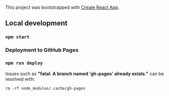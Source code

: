 This project was bootstrapped with [Create React App](https://github.com/facebook/create-react-app).

## Local development

### `npm start`

### Deployment to GitHub Pages

### `npm run deploy`

Issues such as **"fatal: A branch named 'gh-pages' already exists."** can be resolved with:

`rm -rf node_modules/.cache/gh-pages`